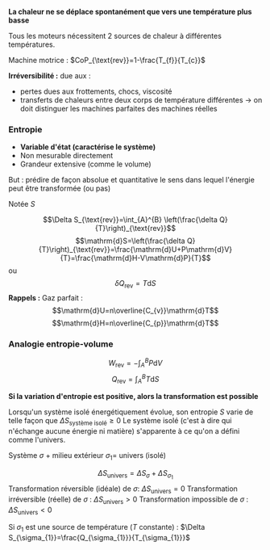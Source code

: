 **La chaleur ne se déplace spontanément que vers une température plus basse**

Tous les moteurs nécessitent 2 sources de chaleur à différentes températures.

Machine motrice : $CoP_{\text{rev}}=1-\frac{T_{f}}{T_{c}}$

**Irréversibilité :** due aux :
* pertes dues aux frottements, chocs, viscosité
* transferts de chaleurs entre deux corps de température différentes
$\to$ on doit distinguer les machines parfaites des machines réelles

### Entropie
- **Variable d'état (caractérise le système)**
- Non mesurable directement
- Grandeur extensive (comme le volume)

But : prédire de façon absolue et quantitative le sens dans lequel l'énergie peut être transformée (ou pas)

Notée $S$

$$\Delta S_{\text{rev}}=\int_{A}^{B} \left(\frac{\delta Q}{T}\right)_{\text{rev}}$$
$$\mathrm{d}S=\left(\frac{\delta Q}{T}\right)_{\text{rev}}=\frac{\mathrm{d}U+P\mathrm{d}V}{T}=\frac{\mathrm{d}H-V\mathrm{d}P}{T}$$
ou $$\delta Q_{\text{rev}}=T\mathrm{d}S$$
**Rappels :**
Gaz parfait :
$$\mathrm{d}U=n\overline{C_{v}}\mathrm{d}T$$
$$\mathrm{d}H=n\overline{C_{p}}\mathrm{d}T$$

### Analogie entropie-volume
$$W_{\text{rev}}=-\int_{A}^{B} P \mathrm{d}V$$
$$Q_{\text{rev}}=\int_{A}^{B}  T\mathrm{d}S$$


**Si la variation d'entropie est positive, alors la transformation est possible**

Lorsqu'un système isolé énergétiquement évolue, son entropie $S$ varie de telle façon que $\Delta S_{\text{système isolé}}\geq 0$
Le système isolé (c'est à dire qui n'échange aucune énergie ni matière) s'apparente à ce qu'on a défini comme l'univers.

Système $\sigma$ $+$ milieu extérieur $\sigma_{1}=$ univers (isolé)

$$\Delta S_{\text{univers}}=\Delta S_{\sigma}+\Delta S_{\sigma_{1}}$$
Transformation réversible (idéale) de $\sigma$: $\Delta S_{\text{univers}}=0$
Transformation irréversible (réelle) de $\sigma$ : $\Delta S_{\text{univers}}>0$
Transformation impossible de $\sigma$ : $\Delta S_{\text{univers}}<0$

Si $\sigma_{1}$ est une source de température ($T$ constante) : $\Delta S_{\sigma_{1}}=\frac{Q_{\sigma_{1}}}{T_{\sigma_{1}}}$
